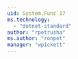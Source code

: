 ```yaml
---
uid: System.Func`17
ms.technology: 
  - "dotnet-standard"
author: "rpetrusha"
ms.author: "ronpet"
manager: "wpickett"
---
```

